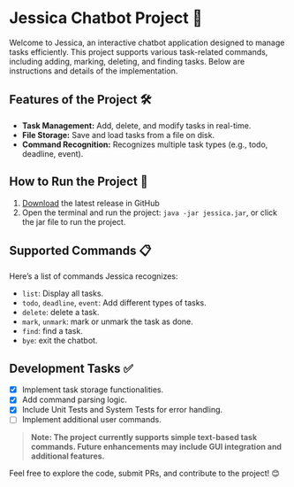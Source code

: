 # Jessica Chatbot Project 🌟
Welcome to Jessica, an interactive chatbot application designed to manage tasks efficiently. This project supports various task-related commands, including adding, marking, deleting, and finding tasks. Below are instructions and details of the implementation.

## Features of the Project 🛠️
- **Task Management:** Add, delete, and modify tasks in real-time.
- **File Storage:** Save and load tasks from a file on disk.
- **Command Recognition:** Recognizes multiple task types (e.g., todo, deadline, event).

## How to Run the Project 🚀
1. [Download](https://github.com/nhocmt227/ip/releases/download/A-BetterGui/jessica.jar) the latest release in GitHub
2. Open the terminal and run the project:
   `java -jar jessica.jar`, or click the jar file to run the project.

## Supported Commands 📋
Here’s a list of commands Jessica recognizes:
- `list`: Display all tasks.
- `todo`, `deadline`, `event`: Add different types of tasks.
- `delete`: delete a task.
- `mark`, `unmark`: mark or unmark the task as done.
- `find`: find a task.
- `bye`: exit the chatbot.

## Development Tasks ✅
- [x] Implement task storage functionalities.
- [x] Add command parsing logic.
- [x] Include Unit Tests and System Tests for error handling.
- [ ] Implement additional user commands.

> **Note: The project currently supports simple text-based task commands. Future enhancements may include GUI integration and additional features.**

Feel free to explore the code, submit PRs, and contribute to the project! 😊

